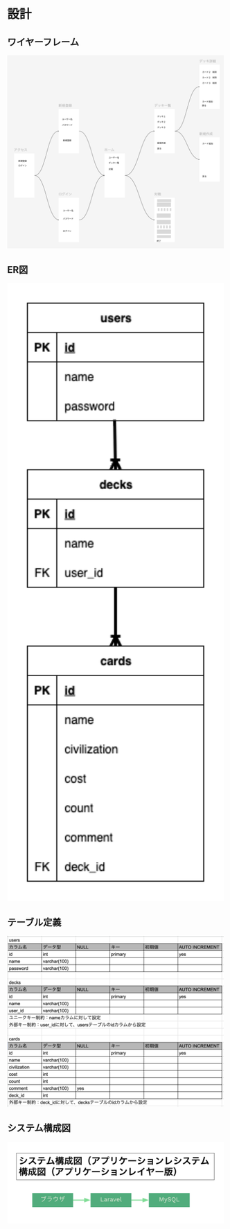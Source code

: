 # 設計
## ワイヤーフレーム
<img src="images/wireframe.png" width="500">

## ER図
<img src="images/soloduel.drawio.png" width="500">

## テーブル定義
<img src="images/teble_definition.png" width="500">

## システム構成図
<img src="images/system-architecture-diagram.png" width="500">


